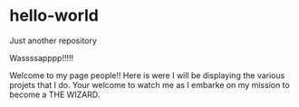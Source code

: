 # hello-world
Just another repository


Wassssapppp!!!!!


Welcome to my page people!! Here is were I will be displaying the various projets that I do. Your welcome to watch me as I embarke on my mission to become a THE WIZARD.
